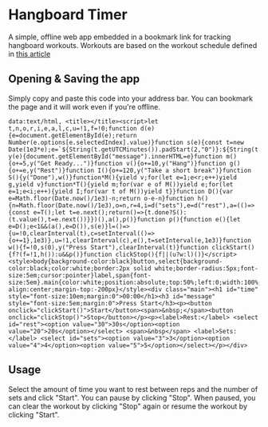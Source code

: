 # Hangboard Timer

A simple, offline web app embedded in a bookmark link for tracking hangboard workouts. Workouts are based on the workout schedule defined in [this article](https://www.99boulders.com/beginner-hangboard-training)

## Opening & Saving the app

Simply copy and paste this code into your address bar. You can bookmark the page and it will work even if you're offline.

```
data:text/html, <title></title><script>let t,n,o,r,i,e,a,l,c,u=!1,f=!0;function d(e){e=document.getElementById(e);return Number(e.options[e.selectedIndex].value)}function s(e){const t=new Date(1e3*e);e=`${String(t.getUTCMinutes()).padStart(2,"0")}:${String(t.getUTCSeconds()).padStart(2,"0")}`;document.title=e,document.getElementById("time").innerHTML=e}function y(e){document.getElementById("message").innerHTML=e}function m(){o+=5,y("Get Ready...")}function v(){o+=10,y("Hang")}function g(){o+=e,y("Rest")}function I(){o+=120,y("Take a short break")}function S(){y("Done"),w()}function*M(){yield v;for(let e=1;e<r;e++)yield g,yield v}function*T(){yield m;for(var e of M())yield e;for(let e=1;e<i;e++){yield I;for(var t of M())yield t}}function D(){var e=Math.floor(Date.now()/1e3)-n;return o-e-n}function h(){n=Math.floor(Date.now()/1e3),o=n,r=4,i=d("sets"),e=d("rest"),a=(()=>{const e=T();let t=e.next();return()=>{t.done?S():(t.value(),t=e.next())}})(),a(),p()}function p(){function e(){let e=D();e<1&&(a(),e=D()),s(e)}l=()=>{u=!0,clearInterval(t),c=setInterval(()=>{o+=1},1e3)},u=!1,clearInterval(c),e(),t=setInterval(e,1e3)}function w(){f=!0,s(0),y("Press Start"),clearInterval(t)}function clickStart(){f?(f=!1,h()):u&&p()}function clickStop(){f||(u?w:l)()}</script><style>body{background-color:black}button,select{background-color:black;color:white;border:2px solid white;border-radius:5px;font-size:5em;cursor:pointer}label,span{font-size:5em}.main{color:white;position:absolute;top:50%;left:0;width:100%;text-align:center;margin-top:-200px}</style><div class="main"><h1 id="time" style="font-size:10em;margin:0">00:00</h1><h3 id="message" style="font-size:5em;margin:0">Press Start</h3><p><button onclick="clickStart()">Start</button><span>&nbsp;</span><button onclick="clickStop()">Stop</button></p><p><label>Rest:</label> <select id="rest"><option value="30">30s</option><option value="20">20s</option></select> <span>&nbsp</span> <label>Sets:</label> <select id="sets"><option value="3">3</option><option value="4">4</option><option value="5">5</option></select></p></div>
```

## Usage

Select the amount of time you want to rest between reps and the number of sets and click "Start". You can pause by clicking "Stop". When paused, you can clear the workout by clicking "Stop" again or resume the workout by clicking "Start".
